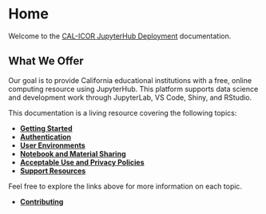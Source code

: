 # Home

Welcome to the [CAL-ICOR JupyterHub Deployment](https://cal-icor.org)
documentation.

## What We Offer
Our goal is to provide California educational institutions with a free, online
computing resource using JupyterHub. This platform supports data science and
development work through JupyterLab, VS Code, Shiny, and RStudio.

This documentation is a living resource covering the following topics:
- **[Getting Started](getting_started)**
- **[Authentication](authentication)**
- **[User Environments](user_environments)**
- **[Notebook and Material Sharing](notebooks_materials)**
- **[Acceptable Use and Privacy Policies](policy)**
- **[Support Resources](support_resources)**

Feel free to explore the links above for more information on each topic.
- **[Contributing](https://github.com/cal-icor/docs)**